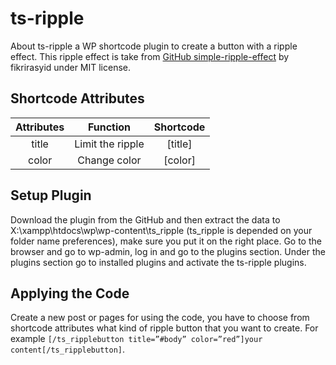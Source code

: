 # ts-ripple
About
ts-ripple a WP shortcode plugin to create a button with a ripple effect. This ripple effect is take from [GitHub simple-ripple-effect](https://github.com/fikrirasyid/simple-ripple-effect) by fikrirasyid under MIT license.

## Shortcode Attributes
|	Attributes  |	Function    |Shortcode|
| :-------------: |:-------------:|:-----:|
|    title   	|	 Limit the ripple |[title]|
|	    color    	|	Change color 	|[color]|


## Setup Plugin
Download the plugin from the GitHub and then extract the data to X:\xampp\htdocs\wp\wp-content\ts_ripple (ts_ripple is depended on your folder name preferences), make sure you put it on the right place. Go to the browser and go to wp-admin, log in and go to the plugins section. 
Under the plugins section go to installed plugins and activate the ts-ripple plugins.


## Applying the Code
Create a new post or pages for using the code, you have to choose from shortcode attributes what kind of ripple button that you want to create. For example `[/ts_ripplebutton title=”#body” color=”red”]your content[/ts_ripplebutton]`.



